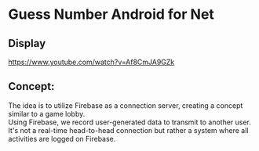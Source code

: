 # Guess Number Android for Net

Display
--
https://www.youtube.com/watch?v=Af8CmJA9GZk  

Concept:
--
The idea is to utilize Firebase as a connection server, creating a concept similar to a game lobby.  
Using Firebase, we record user-generated data to transmit to another user.  
It's not a real-time head-to-head connection but rather a system where all activities are logged on Firebase.
